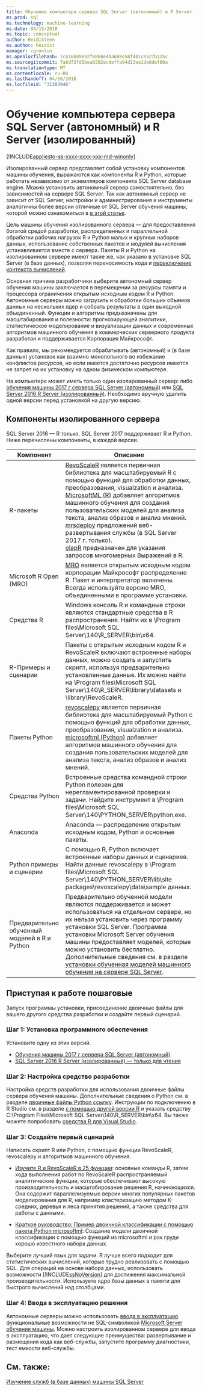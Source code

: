 ```yaml
---
title: Обучение компьютера сервера SQL Server (автономный) и R Server (изолированный) | Документы Microsoft
ms.prod: sql
ms.technology: machine-learning
ms.date: 04/15/2018
ms.topic: conceptual
author: HeidiSteen
ms.author: heidist
manager: cgronlun
ms.openlocfilehash: 2c416049692f8860e4ba608e58f401ce527b135c
ms.sourcegitcommit: 7a6df3fd5bea9282ecdeffa94d13ea1da6def80a
ms.translationtype: MT
ms.contentlocale: ru-RU
ms.lasthandoff: 04/16/2018
ms.locfileid: "31203046"
---
```

# <a name="sql-server-machine-learning-server-standalone-and-r-server-standalone"></a>Обучение компьютера сервера SQL Server (автономный) и R Server (изолированный)
[!INCLUDE[appliesto-ss-xxxx-xxxx-xxx-md-winonly](../../includes/appliesto-ss-xxxx-xxxx-xxx-md-winonly.md)]

Изолированный сервер представляет собой установку компонентов машины обучения, выражаются как компоненты R и Python, которые работать независимо от экземпляров компонента SQL Server database engine. Можно установить автономный сервер самостоятельно, без зависимостей на сервере SQL Server. Так как автономный сервер не зависит от SQL Server, настройки и администрирования и инструменты аналогичны более версии отличные от SQL Server обучения машины, которой можно ознакомиться в [в этой статье](https://docs.microsoft.com/machine-learning-server/what-is-machine-learning-server).

Цель машины обучения изолированного сервера — для предоставления богатой средой разработки, распределенных и параллельной обработки рабочих нагрузок R и Python малых и крупных наборов данных, использование собственных пакетов и модулей вычисления устанавливается вместе с сервера. Пакеты R и Python на изолированном сервере имеют такие же, как указано в установке SQL Server (в базе данных), позволяя переносимость кода и [переключение контекста вычислений](https://docs.microsoft.com/machine-learning-server/r/concept-what-is-compute-context).

Основная причина разработчики выберите автономный сервер обучения машины заключается в перемещении за ресурсы памяти и процессора ограничения открытым исходным кодом R и Python. Автономные серверы можно загрузить и обработки больших объемов данных на нескольких ядер и собрать результаты в один выходной объединенный. Функции и алгоритмы предназначены для масштабирования и полезности: прогнозирующей аналитики, статистическое моделирование и визуализации данных и современных алгоритмов машинного обучения в коммерческих серверного продукта разработан и поддерживается Корпорация Майкрософт.

Как правило, мы рекомендуется обрабатывать (автономный) и (в базе данных) установок как взаимно монопольного во избежание конфликтов ресурсов, но если имеется достаточно ресурсов имеется не запрет на их установку на одном физическом компьютере.

На компьютере может иметь только один изолированный сервер: либо [обучения машины 2017 г сервера SQL Server (автономный)](../install/sql-machine-learning-standalone-windows-install.md) или [SQL Server 2016 R Server (изолированный)](../install/sql-r-standalone-windows-install.md). Необходимо вручную удалить одной версии перед установкой на другую версию.

## <a name="components-of-a-standalone-server"></a>Компоненты изолированного сервера

SQL Server 2016 — R только. SQL Server 2017 поддерживает R и Python. Ниже перечислены компоненты, в каждой версии.

| Компонент | Описание |
|-----------|-------------|
| R-пакеты | [RevoScaleR](revoscaler-overview.md) является первичная библиотека для масштабируемый R с помощью функций для обработки данных, преобразования, visualzation и анализа.  <br/>[MicrosoftML (R)](https://docs.microsoft.com/machine-learning-server/r-reference/microsoftml/microsoftml-package) добавляет алгоритмов машинного обучения для создания пользовательских моделей для анализа текста, анализ образов и анализ мнений. <br/>[mrsdeploy](operationalization-with-mrsdeploy.md) предложений веб-развертывания службы (в SQL Server 2017 г. только). <br/>[olapR](how-to-create-mdx-queries-using-olapr.md) предназначен для указания запросов многомерных Выражений в R.|
| Microsoft R Open (MRO) | [MRO](https://mran.microsoft.com/open) является открытым исходным кодом корпорации Майкрософт распределение R. Пакет и интерпретатор включены. Всегда используйте версию MRO, объединенными в программе установки. |
| Средства R | Windows консоль R и командные строки являются стандартные средства в R распространения. Найти их в \Program files\Microsoft SQL Server\140\R_SERVER\bin\x64. |
| R-Примеры и сценарии |  Пакеты с открытым исходным кодом R и RevoScaleR включают встроенные наборы данных, можно создать и запустить скрипт, используя предварительно установленные данные. Их можно найти на \Program files\Microsoft SQL Server\140\R_SERVER\library\datasets и \library\RevoScaleR. |
| Пакеты Python | [revoscalepy](../python/what-is-revoscalepy.md) является первичная библиотека для масштабируемый Python с помощью функций для обработки данных, преобразования, visualzation и анализа. <br/>[microsoftml (Python)](https://docs.microsoft.com/machine-learning-server/python-reference/microsoftml/microsoftml-package) добавляет алгоритмов машинного обучения для создания пользовательских моделей для анализа текста, анализ образов и анализ мнений.  |
| Средства Python | Встроенные средства командной строки Python полезен для нерегламентированной проверки и задачи. Найдите инструмент в \Program files\Microsoft SQL Server\140\PYTHON_SERVER\python.exe. |
| Anaconda | Anaconda — распределение открытым исходным кодом, Python и основные пакеты. |
| Python примеры и сценарии | С помощью R, Python включает встроенные наборы данных и сценариев. Найти данные revoscalepy в \Program files\Microsoft SQL Server\140\PYTHON_SERVER\lib\site packages\revoscalepy\data\sample данных. |
| Предварительно обученный моделей в R и Python | Предварительно обученной модели являются поддерживается и может использоваться на отдельном сервере, но их нельзя установить через программу установки SQL Server. Программа установки Microsoft Server обучения машины предоставляет моделей, которые можно установить бесплатно. Дополнительные сведения см. в разделе [установки обученная моделей машинного обучения на сервере SQL Server](install-pretrained-models-sql-server.md). |

## <a name="get-started-step-by-step"></a>Приступая к работе пошаговые

Запуск программы установки, присоединение двоичные файлы для вашего другого средства разработки и создайте первый сценарий.

### <a name="step-1-install-the-software"></a>Шаг 1: Установка программного обеспечения

Установите одну из этих версий.

+ [Обучения машины 2017 г сервера SQL Server (автономный)](../install/sql-machine-learning-standalone-windows-install.md)
+ [SQL Server 2016 R Server (изолированный) — только для чтения](../install/sql-r-standalone-windows-install.md)

### <a name="step-2-configure-a-development-tool"></a>Шаг 2: Настройка средство разработки

Настройка средств разработки для использования двоичные файлы сервера обучения машины. Дополнительные сведения о Python см. в разделе [двоичные файлы Python ссылку](https://docs.microsoft.com/machine-learning-server/python/quickstart-python-tools). Инструкции по подключению в R Studio см. в разделе [с помощью другой версии R](https://support.rstudio.com/hc/en-us/articles/200486138-Using-Different-Versions-of-R) и указать средству C:\Program Files\Microsoft SQL Server\140\R_SERVER\bin\x64. Вы также можете попробовать [средства R для Visual Studio](https://docs.microsoft.com/visualstudio/rtvs/installation). 

### <a name="step-3-write-your-first-script"></a>Шаг 3: Создайте первый сценарий

Написать скрипт R или Python, с помощью функции RevoScaleR, revoscalepy и алгоритмов машинного обучения.
  
  + [Изучите R и RevoScaleR в 25 функции](https://docs.microsoft.com/machine-learning-server/r/tutorial-r-to-revoscaler): основные команды R, затем хода выполнения работ по RevoScaleR распространяемый аналитические функции, которые обеспечивают высокую производительность и масштабирование решения R, начинающихся. Она содержит параллелизуемые версии многих популярных пакетов моделирования для R, например кластеризацию методом К-средних, деревья и леса принятия решений, а также средства для работы с данными.

  + [Краткое руководство: Пример двоичной классификации с помощью пакета Python microsoftml](https://docs.microsoft.com/machine-learning-server/python/quickstart-binary-classification-with-microsoftml): Создание модели двоичной классификации с помощью функций из microsoftml и рак груди хорошо известного набора данных.

Выберите лучший язык для задачи. R лучше всего подходит для статистических вычислений, которые трудно реализовать с помощью SQL. Для операций на основе набора данных, использовать возможности [!INCLUDE[ssNoVersion](../../includes/ssnoversion-md.md)] для достижения максимальной производительности. Используете ядро базы данных в памяти для быстрого вычислений над столбцами.

### <a name="step-4-operationalize-your-solution"></a>Шаг 4: Ввода в эксплуатацию решения

Автономные серверы можно использовать [ввода в эксплуатацию](https://docs.microsoft.com//machine-learning-server/what-is-operationalization) функциональные возможности не SQL-символикой [Microsoft Server обучения машины](https://docs.microsoft.com/machine-learning-server/what-is-machine-learning-server). Можно настроить изолированном сервере для ввода в эксплуатацию, что дает следующие преимущества: развертывание и размещения кода как веб-службы, запустите программу диагностики, тест емкости веб-службы.

## <a name="see-also"></a>См. также:

 [Изучение служб (в базе данных) машины SQL Server](sql-server-r-services.md)


